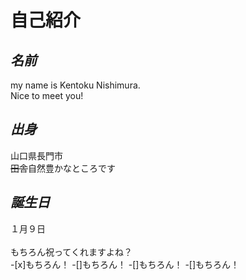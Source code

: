 # **自己紹介**
## *名前*
my name is Kentoku Nishimura.<br>Nice to meet you!  
## *出身*
山口県長門市  
~~田舎~~自然豊かなところです
## *誕生日*
１月９日<br><br>
もちろん祝ってくれますよね？<br>
-[x]もちろん！
-[]もちろん！
-[]もちろん！
-[]もちろん！
